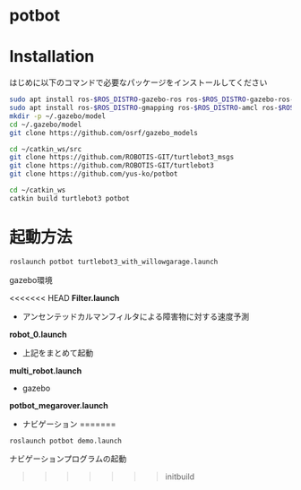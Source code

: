 # potbot

# Installation
 
はじめに以下のコマンドで必要なパッケージをインストールしてください
 
```bash
sudo apt install ros-$ROS_DISTRO-gazebo-ros ros-$ROS_DISTRO-gazebo-ros-control ros-$ROS_DISTRO-ros-control ros-$ROS_DISTRO-ros-controllers
sudo apt install ros-$ROS_DISTRO-gmapping ros-$ROS_DISTRO-amcl ros-$ROS_DISTRO-map-server ros-$ROS_DISTRO-robot-localization
mkdir -p ~/.gazebo/model
cd ~/.gazebo/model
git clone https://github.com/osrf/gazebo_models
```
```bash
cd ~/catkin_ws/src
git clone https://github.com/ROBOTIS-GIT/turtlebot3_msgs
git clone https://github.com/ROBOTIS-GIT/turtlebot3
git clone https://github.com/yus-ko/potbot
```
```bash
cd ~/catkin_ws
catkin build turtlebot3 potbot
```

# 起動方法

```bash
roslaunch potbot turtlebot3_with_willowgarage.launch
```
gazebo環境

<<<<<<< HEAD
**Filter.launch**
- アンセンテッドカルマンフィルタによる障害物に対する速度予測
  
**robot_0.launch**
- 上記をまとめて起動

**multi_robot.launch**
- gazebo

**potbot_megarover.launch**
- ナビゲーション
=======
```bash
roslaunch potbot demo.launch
```
ナビゲーションプログラムの起動
>>>>>>> initbuild

